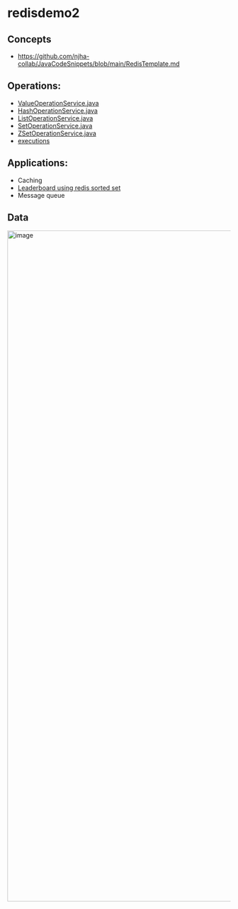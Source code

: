 # redisdemo2

## Concepts
* https://github.com/njha-collab/JavaCodeSnippets/blob/main/RedisTemplate.md

## Operations:
* [ValueOperationService.java](https://github.com/njha-collab/redisdemo2/blob/master/src/main/java/com/example/redisdemo2/service/ValueOperationService.java)
* [HashOperationService.java](https://github.com/njha-collab/redisdemo2/blob/master/src/main/java/com/example/redisdemo2/service/HashOperationService.java)
* [ListOperationService.java](https://github.com/njha-collab/redisdemo2/blob/master/src/main/java/com/example/redisdemo2/service/ListOperationService.java)
* [SetOperationService.java](https://github.com/njha-collab/redisdemo2/blob/master/src/main/java/com/example/redisdemo2/service/SetOperationService.java)
* [ZSetOperationService.java](https://github.com/njha-collab/redisdemo2/blob/master/src/main/java/com/example/redisdemo2/service/ZSetOperationService.java)
* [executions](https://github.com/njha-collab/redisdemo2/blob/master/src/main/java/com/example/redisdemo2/Redisdemo2Application.java)


## Applications:
* Caching
* [Leaderboard using redis sorted set](https://github.com/njha-collab/redisdemo2/blob/master/src/main/java/com/example/redisdemo2/applications/leaderboard/LeaderboardService.java)
* Message queue

## Data
<img width="1514" alt="image" src="https://user-images.githubusercontent.com/58611230/209585829-55bb7811-8b10-4442-98e8-9b3bd6e31902.png">
